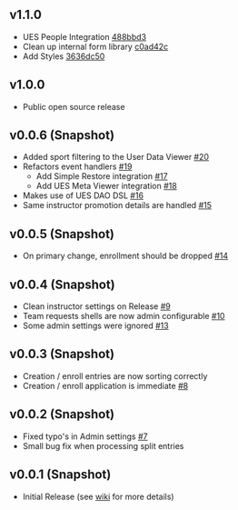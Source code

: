 ## v1.1.0

- UES People Integration [488bbd3][488bbd3]
- Clean up internal form library [c0ad42c](https://github.com/lsuits/cps/commit/c0ad42cb01c1f4c8815a3ddde13f647cd778efcc)
- Add Styles [3636dc50](https://github.com/lsuits/cps/commit/3636dc50b134ef61558ff5c7cb6d2abe3f9d22a8)

[488bbd3]: https://github.com/lsuits/cps/commit/488bbd3dff5fc4c6c9cda94ccf25d068de9c24b0

## v1.0.0

- Public open source release

## v0.0.6 (Snapshot)

- Added sport filtering to the User Data Viewer [#20](https://github.com/lsuits/cps/issues/20)
- Refactors event handlers [#19](https://github.com/lsuits/cps/issues/19)
  - Add Simple Restore integration [#17](https://github.com/lsuits/cps/issues/17)
  - Add UES Meta Viewer integration [#18](https://github.com/lsuits/cps/issues/18)
- Makes use of UES DAO DSL [#16](https://github.com/lsuits/cps/issues/16)
- Same instructor promotion details are handled [#15](https://github.com/lsuits/cps/issues/15)

## v0.0.5 (Snapshot)

- On primary change, enrollment should be dropped [#14](https://github.com/lsuits/cps/issues/14)

## v0.0.4 (Snapshot)

- Clean instructor settings on Release [#9](https://github.com/lsuits/cps/issues/9)
- Team requests shells are now admin configurable [#10](https://github.com/lsuits/cps/issues/10)
- Some admin settings were ignored [#13](https://github.com/lsuits/cps/issues/13)

## v0.0.3 (Snapshot)

- Creation / enroll entries are now sorting correctly
- Creation / enroll application is immediate [#8](https://github.com/lsuits/cps/issues/8)

## v0.0.2 (Snapshot)

- Fixed typo's in Admin settings [#7](https://github.com/lsuits/cps/issues/7)
- Small bug fix when processing split entries

## v0.0.1 (Snapshot)

- Initial Release (see [wiki](https://github.com/lsuits/cps/wiki) for more details)
